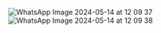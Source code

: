 ![WhatsApp Image 2024-05-14 at 12 09 37](https://github.com/Mbaliii/todolist/assets/124290369/5b8c64d4-e97f-4e5e-9ab7-9a16373058b4)
![WhatsApp Image 2024-05-14 at 12 09 38](https://github.com/Mbaliii/todolist/assets/124290369/574c1f5e-eae9-40b1-a620-1634958e3b86)
